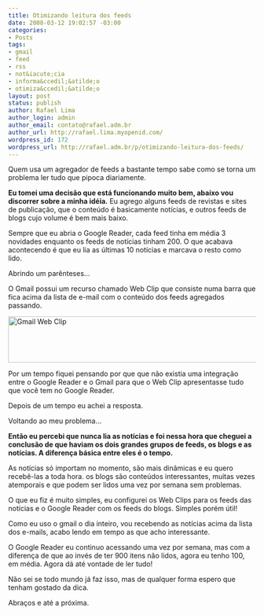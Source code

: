 ```yaml
---
title: Otimizando leitura dos feeds
date: 2008-03-12 19:02:57 -03:00
categories:
- Posts
tags:
- gmail
- feed
- rss
- not&iacute;cia
- informa&ccedil;&atilde;o
- otimiza&ccedil;&atilde;o
layout: post
status: publish
author: Rafael Lima
author_login: admin
author_email: contato@rafael.adm.br
author_url: http://rafael.lima.myopenid.com/
wordpress_id: 172
wordpress_url: http://rafael.adm.br/p/otimizando-leitura-dos-feeds/
---
```


Quem usa um agregador de feeds a bastante tempo sabe como se torna um problema ler tudo que pipoca diariamente.

<strong>Eu tomei uma decis&atilde;o que est&aacute; funcionando muito bem, abaixo vou discorrer sobre a minha id&eacute;ia.</strong>
Eu agrego alguns feeds de revistas e sites de publica&ccedil;&atilde;o, que o conte&uacute;do &eacute; basicamente not&iacute;cias, e outros feeds de blogs cujo volume &eacute; bem mais baixo.

Sempre que eu abria o Google Reader, cada feed tinha em m&eacute;dia 3 novidades enquanto os feeds de not&iacute;cias tinham 200. O que acabava acontecendo &eacute; que eu lia as &uacute;ltimas 10 not&iacute;cias e marcava o resto como lido.

Abrindo um par&ecirc;nteses...

O Gmail possui um recurso chamado Web Clip que consiste numa barra que fica acima da lista de e-mail com o conte&uacute;do dos feeds agregados passando.

<img src="http://rafael.adm.br/wp-content/uploads/2008/03/gmail-customize-rss-clips.png" alt="Gmail Web Clip" height="94" width="600" />

Por um tempo fiquei pensando por que que n&atilde;o existia uma integra&ccedil;&atilde;o entre o Google Reader e o Gmail para que o Web Clip apresentasse tudo que voc&ecirc; tem no Google Reader.

Depois de um tempo eu achei a resposta.

Voltando ao meu problema...

<strong>Ent&atilde;o eu percebi que nunca lia as not&iacute;cias e foi nessa hora que cheguei a conclus&atilde;o de que haviam os dois grandes grupos de feeds, os blogs e as not&iacute;cias. A diferen&ccedil;a b&aacute;sica entre eles &eacute; o tempo.</strong>

As not&iacute;cias s&oacute; importam no momento, s&atilde;o mais din&acirc;micas e eu quero receb&ecirc;-las a toda hora. os blogs s&atilde;o conte&uacute;dos interessantes, muitas vezes atemporais e que podem ser lidos uma vez por semana sem problemas.

O que eu fiz &eacute; muito simples, eu configurei os Web Clips para os feeds  das not&iacute;cias e o Google Reader com os feeds do blogs. Simples por&eacute;m &uacute;til!

Como eu uso o gmail o dia inteiro, vou recebendo as not&iacute;cias acima da lista dos e-mails, acabo lendo em tempo as que acho interessante.

O Google Reader  eu continuo acessando uma vez por semana, mas com a diferen&ccedil;a de que ao inv&eacute;s de ter 900 itens n&atilde;o lidos, agora eu tenho 100, em m&eacute;dia.  Agora d&aacute; at&eacute; vontade de ler tudo!

N&atilde;o sei se todo mundo j&aacute; faz isso, mas de qualquer forma espero que tenham gostado da dica.

Abra&ccedil;os e at&eacute; a pr&oacute;xima.
